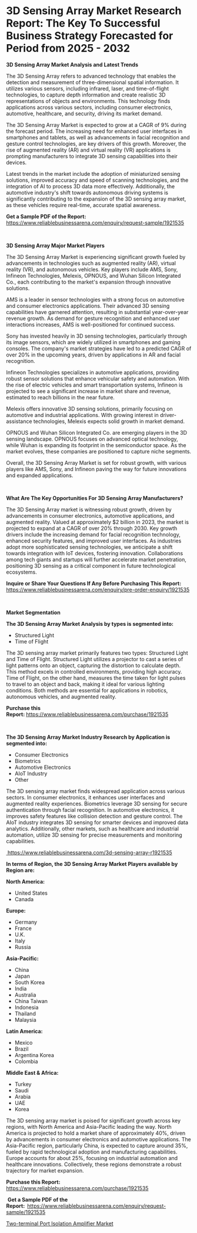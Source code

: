 <p><h1>3D Sensing Array Market Research Report: The Key To Successful Business Strategy Forecasted for Period from 2025 - 2032</h1></p><p><strong>3D Sensing Array Market Analysis and Latest Trends</strong></p>
<p><p>The 3D Sensing Array refers to advanced technology that enables the detection and measurement of three-dimensional spatial information. It utilizes various sensors, including infrared, laser, and time-of-flight technologies, to capture depth information and create realistic 3D representations of objects and environments. This technology finds applications across various sectors, including consumer electronics, automotive, healthcare, and security, driving its market demand.</p><p>The 3D Sensing Array Market is expected to grow at a CAGR of 9% during the forecast period. The increasing need for enhanced user interfaces in smartphones and tablets, as well as advancements in facial recognition and gesture control technologies, are key drivers of this growth. Moreover, the rise of augmented reality (AR) and virtual reality (VR) applications is prompting manufacturers to integrate 3D sensing capabilities into their devices. </p><p>Latest trends in the market include the adoption of miniaturized sensing solutions, improved accuracy and speed of scanning technologies, and the integration of AI to process 3D data more effectively. Additionally, the automotive industry's shift towards autonomous driving systems is significantly contributing to the expansion of the 3D sensing array market, as these vehicles require real-time, accurate spatial awareness.</p></p>
<p><strong>Get a Sample PDF of the Report:&nbsp;</strong> <a href="https://www.reliablebusinessarena.com/enquiry/request-sample/1921535?utm_campaign=3039&utm_medium=2&utm_source=Github&utm_content=ia&utm_term=07042025&utm_id=3d-sensing-array">https://www.reliablebusinessarena.com/enquiry/request-sample/1921535</a></p>
<p>&nbsp;</p>
<p><strong>3D Sensing Array Major Market Players</strong></p>
<p><p>The 3D Sensing Array Market is experiencing significant growth fueled by advancements in technologies such as augmented reality (AR), virtual reality (VR), and autonomous vehicles. Key players include AMS, Sony, Infineon Technologies, Melexis, OPNOUS, and Wuhan Silicon Integrated Co., each contributing to the market's expansion through innovative solutions.</p><p>AMS is a leader in sensor technologies with a strong focus on automotive and consumer electronics applications. Their advanced 3D sensing capabilities have garnered attention, resulting in substantial year-over-year revenue growth. As demand for gesture recognition and enhanced user interactions increases, AMS is well-positioned for continued success.</p><p>Sony has invested heavily in 3D sensing technologies, particularly through its image sensors, which are widely utilized in smartphones and gaming consoles. The company's market strategies have led to a predicted CAGR of over 20% in the upcoming years, driven by applications in AR and facial recognition.</p><p>Infineon Technologies specializes in automotive applications, providing robust sensor solutions that enhance vehicular safety and automation. With the rise of electric vehicles and smart transportation systems, Infineon is projected to see a significant increase in market share and revenue, estimated to reach billions in the near future.</p><p>Melexis offers innovative 3D sensing solutions, primarily focusing on automotive and industrial applications. With growing interest in driver-assistance technologies, Melexis expects solid growth in market demand.</p><p>OPNOUS and Wuhan Silicon Integrated Co. are emerging players in the 3D sensing landscape. OPNOUS focuses on advanced optical technology, while Wuhan is expanding its footprint in the semiconductor space. As the market evolves, these companies are positioned to capture niche segments.</p><p>Overall, the 3D Sensing Array Market is set for robust growth, with various players like AMS, Sony, and Infineon paving the way for future innovations and expanded applications.</p></p>
<p>&nbsp;</p>
<p><strong>What Are The Key Opportunities For 3D Sensing Array Manufacturers?</strong></p>
<p><p>The 3D Sensing Array market is witnessing robust growth, driven by advancements in consumer electronics, automotive applications, and augmented reality. Valued at approximately $2 billion in 2023, the market is projected to expand at a CAGR of over 20% through 2030. Key growth drivers include the increasing demand for facial recognition technology, enhanced security features, and improved user interfaces. As industries adopt more sophisticated sensing technologies, we anticipate a shift towards integration with IoT devices, fostering innovation. Collaborations among tech giants and startups will further accelerate market penetration, positioning 3D sensing as a critical component in future technological ecosystems.</p></p>
<p><strong>Inquire or Share Your Questions If Any Before Purchasing This Report:</strong> <a href="https://www.reliablebusinessarena.com/enquiry/pre-order-enquiry/1921535?utm_campaign=3039&utm_medium=2&utm_source=Github&utm_content=ia&utm_term=07042025&utm_id=3d-sensing-array">https://www.reliablebusinessarena.com/enquiry/pre-order-enquiry/1921535</a></p>
<p>&nbsp;</p>
<p><strong>Market Segmentation</strong></p>
<p><strong>The 3D Sensing Array Market Analysis by types is segmented into:</strong></p>
<p><ul><li>Structured Light</li><li>Time of Flight</li></ul></p>
<p><p>The 3D sensing array market primarily features two types: Structured Light and Time of Flight. Structured Light utilizes a projector to cast a series of light patterns onto an object, capturing the distortion to calculate depth. This method excels in controlled environments, providing high accuracy. Time of Flight, on the other hand, measures the time taken for light pulses to travel to an object and back, making it ideal for various lighting conditions. Both methods are essential for applications in robotics, autonomous vehicles, and augmented reality.</p></p>
<p><strong>Purchase this Report:&nbsp;</strong><a href="https://www.reliablebusinessarena.com/purchase/1921535?utm_campaign=3039&utm_medium=2&utm_source=Github&utm_content=ia&utm_term=07042025&utm_id=3d-sensing-array">https://www.reliablebusinessarena.com/purchase/1921535</a></p>
<p>&nbsp;</p>
<p><strong>The 3D Sensing Array Market Industry Research by Application is segmented into:</strong></p>
<p><ul><li>Consumer Electronics</li><li>Biometrics</li><li>Automotive Electronics</li><li>AIoT Industry</li><li>Other</li></ul></p>
<p><p>The 3D sensing array market finds widespread application across various sectors. In consumer electronics, it enhances user interfaces and augmented reality experiences. Biometrics leverage 3D sensing for secure authentication through facial recognition. In automotive electronics, it improves safety features like collision detection and gesture control. The AIoT industry integrates 3D sensing for smarter devices and improved data analytics. Additionally, other markets, such as healthcare and industrial automation, utilize 3D sensing for precise measurements and monitoring capabilities.</p></p>
<p><a href="https://www.reliablebusinessarena.com/3d-sensing-array-r1921535?utm_campaign=3039&utm_medium=2&utm_source=Github&utm_content=ia&utm_term=07042025&utm_id=3d-sensing-array">&nbsp;https://www.reliablebusinessarena.com/3d-sensing-array-r1921535</a></p>
<p><strong>In terms of Region, the 3D Sensing Array Market Players available by Region are:</strong></p>
<p>
    <p> <strong> North America: </strong>
        <ul>
            <li>United States</li>
            <li>Canada</li>
        </ul>
        </p> 
    <p> <strong> Europe: </strong>
        <ul>
            <li>Germany</li>
            <li>France</li>
            <li>U.K.</li>
            <li>Italy</li>
            <li>Russia</li>
        </ul>
        </p> 
    <p> <strong> Asia-Pacific: </strong>
        <ul>
            <li>China</li>
            <li>Japan</li>
            <li>South Korea</li>
            <li>India</li>
            <li>Australia</li>
            <li>China Taiwan</li>
            <li>Indonesia</li>
            <li>Thailand</li>
            <li>Malaysia</li>
        </ul>
        </p> 
    <p> <strong> Latin America: </strong>
        <ul>
            <li>Mexico</li>
            <li>Brazil</li>
            <li>Argentina Korea</li>
            <li>Colombia</li>
        </ul>
        </p> 
    <p> <strong> Middle East & Africa: </strong>
        <ul>
            <li>Turkey</li>
            <li>Saudi</li>
            <li>Arabia</li>
            <li>UAE</li>
            <li>Korea</li>
        </ul>
    </p>
    </p>
<p><p>The 3D sensing array market is poised for significant growth across key regions, with North America and Asia-Pacific leading the way. North America is projected to hold a market share of approximately 40%, driven by advancements in consumer electronics and automotive applications. The Asia-Pacific region, particularly China, is expected to capture around 35%, fueled by rapid technological adoption and manufacturing capabilities. Europe accounts for about 25%, focusing on industrial automation and healthcare innovations. Collectively, these regions demonstrate a robust trajectory for market expansion.</p></p>
<p><strong>Purchase this Report: </strong><a href="https://www.reliablebusinessarena.com/purchase/1921535?utm_campaign=3039&utm_medium=2&utm_source=Github&utm_content=ia&utm_term=07042025&utm_id=3d-sensing-array">https://www.reliablebusinessarena.com/purchase/1921535</a></p>
<p>&nbsp;<strong>Get a Sample PDF of the Report:&nbsp;&nbsp;</strong><a href="https://www.reliablebusinessarena.com/enquiry/request-sample/1921535?utm_campaign=3039&utm_medium=2&utm_source=Github&utm_content=ia&utm_term=07042025&utm_id=3d-sensing-array">https://www.reliablebusinessarena.com/enquiry/request-sample/1921535</a></p>
<p><strong></strong></p>
<p><p><a href="https://github.com/xtysizov/Market-Research-Report-List-1/blob/main/two-terminal-port-isolation-amplifier-market.md?utm_campaign=3039&utm_medium=2&utm_source=Github&utm_content=ia&utm_term=07042025&utm_id=3d-sensing-array">Two-terminal Port Isolation Amplifier Market</a></p></p>